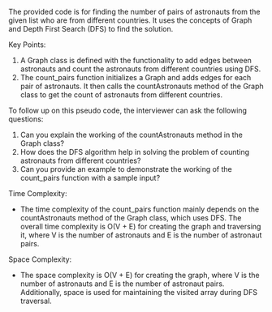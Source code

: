 The provided code is for finding the number of pairs of astronauts from the given list who are from different countries. It uses the concepts of Graph and Depth First Search (DFS) to find the solution.

Key Points:
1. A Graph class is defined with the functionality to add edges between astronauts and count the astronauts from different countries using DFS.
2. The count_pairs function initializes a Graph and adds edges for each pair of astronauts. It then calls the countAstronauts method of the Graph class to get the count of astronauts from different countries.

To follow up on this pseudo code, the interviewer can ask the following questions:
1. Can you explain the working of the countAstronauts method in the Graph class?
2. How does the DFS algorithm help in solving the problem of counting astronauts from different countries?
3. Can you provide an example to demonstrate the working of the count_pairs function with a sample input?

Time Complexity:
- The time complexity of the count_pairs function mainly depends on the countAstronauts method of the Graph class, which uses DFS. The overall time complexity is O(V + E) for creating the graph and traversing it, where V is the number of astronauts and E is the number of astronaut pairs.

Space Complexity:
- The space complexity is O(V + E) for creating the graph, where V is the number of astronauts and E is the number of astronaut pairs. Additionally, space is used for maintaining the visited array during DFS traversal.